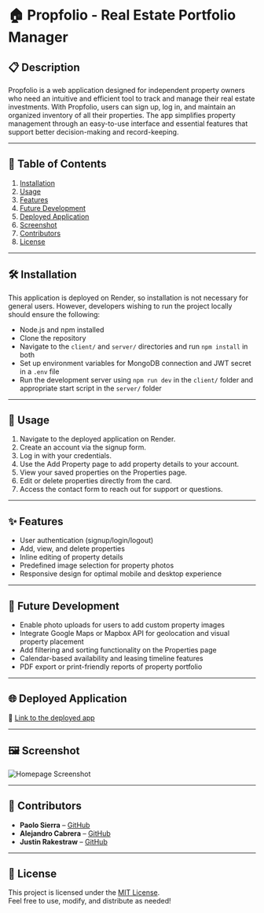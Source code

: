 # 🏠 Propfolio - Real Estate Portfolio Manager

## 📋 Description
Propfolio is a web application designed for independent property owners who need an intuitive and efficient tool to track and manage their real estate investments. With Propfolio, users can sign up, log in, and maintain an organized inventory of all their properties. The app simplifies property management through an easy-to-use interface and essential features that support better decision-making and record-keeping.

---

## 📂 Table of Contents
1. [Installation](#installation)
2. [Usage](#usage)
3. [Features](#features)
4. [Future Development](#future-development)
5. [Deployed Application](#deployed-application)
6. [Screenshot](#screenshot)
7. [Contributors](#contributors)
8. [License](#license)

---

## 🛠 Installation
This application is deployed on Render, so installation is not necessary for general users. However, developers wishing to run the project locally should ensure the following:

- Node.js and npm installed
- Clone the repository
- Navigate to the `client/` and `server/` directories and run `npm install` in both
- Set up environment variables for MongoDB connection and JWT secret in a `.env` file
- Run the development server using `npm run dev` in the `client/` folder and appropriate start script in the `server/` folder

---

## 🚀 Usage
1. Navigate to the deployed application on Render.
2. Create an account via the signup form.
3. Log in with your credentials.
4. Use the Add Property page to add property details to your account.
5. View your saved properties on the Properties page.
6. Edit or delete properties directly from the card.
7. Access the contact form to reach out for support or questions.

---

## ✨ Features
- User authentication (signup/login/logout)
- Add, view, and delete properties
- Inline editing of property details
- Predefined image selection for property photos
- Responsive design for optimal mobile and desktop experience

---

## 🔮 Future Development
- Enable photo uploads for users to add custom property images
- Integrate Google Maps or Mapbox API for geolocation and visual property placement
- Add filtering and sorting functionality on the Properties page
- Calendar-based availability and leasing timeline features
- PDF export or print-friendly reports of property portfolio

---

## 🌐 Deployed Application
🔗 [Link to the deployed app](https://your-render-link.com)  
<!-- Replace with actual Render deployment URL -->

---

## 🖼 Screenshot
![Homepage Screenshot](./assets/images/screenshot-homepage.png)  
<!-- Replace the path with the correct relative path to your screenshot -->

---

## 👥 Contributors

- **Paolo Sierra** – [GitHub](https://github.com/Narupo)
- **Alejandro Cabrera** – [GitHub](https://github.com/realalejandrocf)
- **Justin Rakestraw** – [GitHub](https://github.com/your-gh-username)

---

## 📄 License

This project is licensed under the [MIT License](https://opensource.org/licenses/MIT).  
Feel free to use, modify, and distribute as needed!

